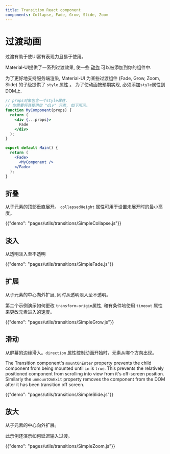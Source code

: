 ```yaml
---
title: Transition React component
components: Collapse, Fade, Grow, Slide, Zoom
---
```

# 过渡动画

<p class="description">过渡有助于使UI富有表现力且易于使用。</p>

Material-UI提供了一系列过渡效果, 使一些 [动作](https://material.io/design/motion/) 可以被添加到你的组件中.

为了更好地支持服务端渲染, Material-UI 为某些过渡组件 (Fade, Grow, Zoom, Slide) 的子级提供了 `style` 属性 。 为了使动画按预期实现, 必须添加`style`属性到DOM上.

```jsx
// props对象包含一个style属性.
// 你需要将其提供给 "div" 元素, 如下所示。
function MyComponent(props) {
  return (
    <div {...props}>
      Fade
    </div>
  );
}

export default Main() {
  return (
    <Fade>
      <MyComponent />
    </Fade>
  );
}
```

## 折叠

从子元素的顶部垂直展开。 `collapsedHeight` 属性可用于设置未展开时的最小高度。

{{"demo": "pages/utils/transitions/SimpleCollapse.js"}}

## 淡入

从透明淡入至不透明

{{"demo": "pages/utils/transitions/SimpleFade.js"}}

## 扩展

从子元素的中心向外扩展, 同时从透明淡入至不透明。

第二个示例演示如何更改 `transform-origin`属性, 和有条件地使用 `timeout` 属性来更改元素进入的速度。

{{"demo": "pages/utils/transitions/SimpleGrow.js"}}

## 滑动

从屏幕的边缘滑入。`direction` 属性控制动画开始时，元素从哪个方向出现。

The Transition component's `mountOnEnter` property prevents the child component from being mounted until `in` is `true`. This prevents the relatively positioned component from scrolling into view from it's off-screen position. Similarly the `unmountOnExit` property removes the component from the DOM after it has been transition off screen.

{{"demo": "pages/utils/transitions/SimpleSlide.js"}}

## 放大

从子元素的中心向外扩展。

此示例还演示如何延迟输入过渡。

{{"demo": "pages/utils/transitions/SimpleZoom.js"}}